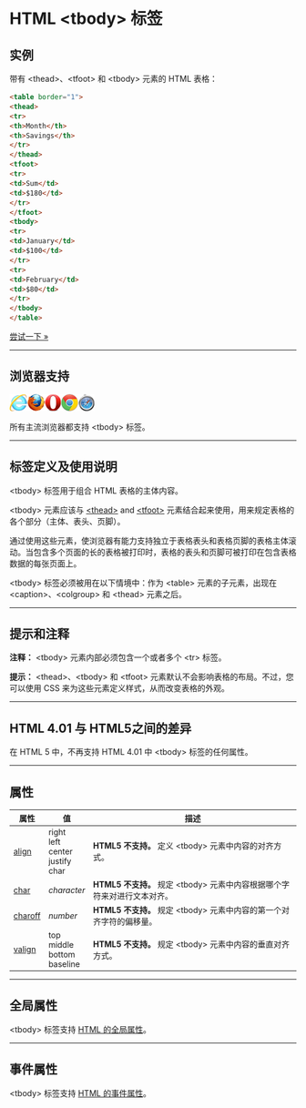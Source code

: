 # HTML &lt;tbody&gt; 标签

## 实例

带有 &lt;thead&gt;、&lt;tfoot&gt; 和 &lt;tbody&gt; 元素的 HTML 表格：

```HTML
<table border="1">
<thead>
<tr>
<th>Month</th>
<th>Savings</th>
</tr>
</thead>
<tfoot>
<tr>
<td>Sum</td>
<td>$180</td>
</tr>
</tfoot>
<tbody>
<tr>
<td>January</td>
<td>$100</td>
</tr>
<tr>
<td>February</td>
<td>$80</td>
</tr>
</tbody>
</table>
```

[尝试一下 »](http://www.runoob.com/try/try.php?filename=tryhtml_tbody)

--------

## 浏览器支持

![Internet Explorer](images/compatible_ie.gif)![Firefox](images/compatible_firefox.gif)![Opera](images/compatible_opera.gif)![Google Chrome](images/compatible_chrome.gif)![Safari](images/compatible_safari.gif)

所有主流浏览器都支持 &lt;tbody&gt; 标签。

--------

## 标签定义及使用说明

&lt;tbody&gt; 标签用于组合 HTML 表格的主体内容。

&lt;tbody&gt; 元素应该与 [&lt;thead&gt;](128_tag-thead.md) and [&lt;tfoot&gt;](126_tag-tfoot.md) 元素结合起来使用，用来规定表格的各个部分（主体、表头、页脚）。

通过使用这些元素，使浏览器有能力支持独立于表格表头和表格页脚的表格主体滚动。当包含多个页面的长的表格被打印时，表格的表头和页脚可被打印在包含表格数据的每张页面上。

&lt;tbody&gt; 标签必须被用在以下情境中：作为 &lt;table&gt; 元素的子元素，出现在 &lt;caption&gt;、&lt;colgroup&gt; 和 &lt;thead&gt; 元素之后。

--------

## 提示和注释

**注释：** &lt;tbody&gt; 元素内部必须包含一个或者多个 &lt;tr&gt; 标签。

**提示：** &lt;thead&gt;、&lt;tbody&gt; 和 &lt;tfoot&gt; 元素默认不会影响表格的布局。不过，您可以使用 CSS 来为这些元素定义样式，从而改变表格的外观。

--------

## HTML 4.01 与 HTML5之间的差异

在 HTML 5 中，不再支持 HTML 4.01 中 &lt;tbody&gt; 标签的任何属性。

--------

## 属性

| 属性 | 值 | 描述 |
| ---- | ---- | ---- |
| [align](att-tbody-align.html) | right<br/>left<br/>center<br/>justify<br/>char | **HTML5 不支持。** 定义 &lt;tbody&gt; 元素中内容的对齐方式。 |
| [char](att-tbody-char.html) | _character_ | **HTML5 不支持。** 规定 &lt;tbody&gt; 元素中内容根据哪个字符来对进行文本对齐。 |
| [charoff](att-tbody-charoff.html) | _number_ | **HTML5 不支持。** 规定 &lt;tbody&gt; 元素中内容的第一个对齐字符的偏移量。 |
| [valign](att-tbody-valign.html) | top<br/>middle<br/>bottom<br/>baseline | **HTML5 不支持。** 规定 &lt;tbody&gt; 元素中内容的垂直对齐方式。 |

--------

## 全局属性

&lt;tbody&gt; 标签支持 [HTML 的全局属性](003_ref-standardattributes.md)。

--------

## 事件属性

&lt;tbody&gt; 标签支持 [HTML 的事件属性](004_ref-eventattributes.md)。
